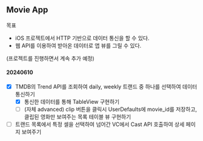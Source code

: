 ## Movie App

목표

- iOS 프로젝트에서 HTTP 기반으로 데이터 통신을 할 수 있다.
- 웹 API를 이용하여 받아온 데이터로 앱 뷰를 그릴 수 있다. 

(프로젝트를 진행하면서 계속 추가 예정)


#### 20240610

- [x] TMDB의 Trend API를 조회하여 daily, weekly 트랜드 중 하나를 선택하여 데이터 통신하기
    - [x] 통신한 데이터를 통해 TableView 구현하기
    - [ ] (자체 advanced) clip 버튼을 클릭시 UserDefaults에 movie_id를 저장하고, 클립된 영화만 보여주는 목록 테이블 뷰 구현하기

- [ ] 트랜드 목록에서 특정 셀을 선택하여 넘어간 VC에서 Cast API 호출하여 상세 페이지 보여주기
